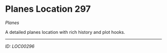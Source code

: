 # Planes Location 297

*Planes*

A detailed planes location with rich history and plot hooks.

---
*ID: LOC00296*